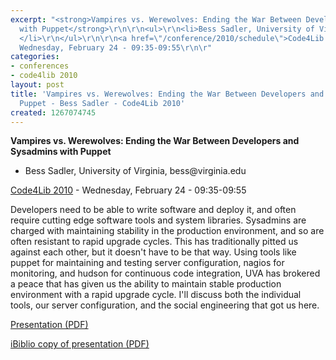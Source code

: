 ```yaml
---
excerpt: "<strong>Vampires vs. Werewolves: Ending the War Between Developers and Sysadmins
  with Puppet</strong>\r\n\r\n<ul>\r\n<li>Bess Sadler, University of Virginia, bess@virginia.edu
  </li>\r\n</ul>\r\n\r\n<a href=\"/conference/2010/schedule\">Code4Lib 2010</a> -
  Wednesday, February 24 - 09:35-09:55\r\n\r"
categories:
- conferences
- code4lib 2010
layout: post
title: 'Vampires vs. Werewolves: Ending the War Between Developers and Sysadmins with
  Puppet - Bess Sadler - Code4Lib 2010'
created: 1267074745
---
```

<strong>Vampires vs. Werewolves: Ending the War Between Developers and Sysadmins with Puppet</strong>

<ul>
<li>Bess Sadler, University of Virginia, bess@virginia.edu </li>
</ul>

<a href="/conference/2010/schedule">Code4Lib 2010</a> - Wednesday, February 24 - 09:35-09:55

Developers need to be able to write software and deploy it, and often require cutting edge software tools and system libraries. Sysadmins are charged with maintaining stability in the production environment, and so are often resistant to rapid upgrade cycles. This has traditionally pitted us against each other, but it doesn't have to be that way. Using tools like puppet for maintaining and testing server configuration, nagios for monitoring, and hudson for continuous code integration, UVA has brokered a peace that has given us the ability to maintain stable production environment with a rapid upgrade cycle. I'll discuss both the individual tools, our server configuration, and the social engineering that got us here. 

<a href="http://www.ibiblio.org/bess/bess_code4lib2010.pdf">Presentation (PDF)</a>

<a href="http://www.ibiblio.org/bess/?p=216">iBiblio copy of presentation (PDF)</a>
